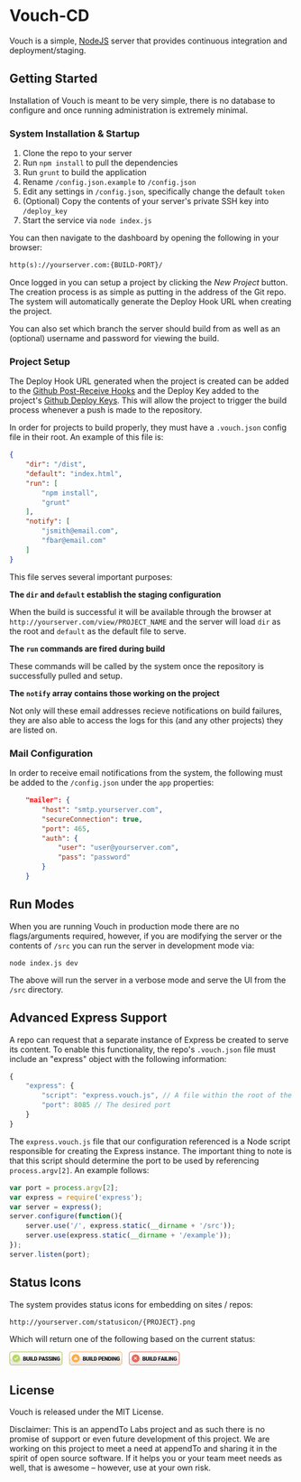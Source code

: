 # Vouch-CD

Vouch is a simple, [NodeJS](http://www.nodejs.org) server that provides continuous
integration and deployment/staging.

## Getting Started

Installation of Vouch is meant to be very simple, there is no database to configure
and once running administration is extremely minimal.

### System Installation & Startup

1. Clone the repo to your server
2. Run `npm install` to pull the dependencies
3. Run `grunt` to build the application
4. Rename `/config.json.example` to `/config.json`
5. Edit any settings in `/config.json`, specifically change the default `token`
6. (Optional) Copy the contents of your server's private SSH key into `/deploy_key`
7. Start the service via `node index.js`

You can then navigate to the dashboard by opening the following in your browser:

```html
http(s)://yourserver.com:{BUILD-PORT}/
```

Once logged in you can setup a project by clicking the *New Project* button. The
creation process is as simple as putting in the address of the Git repo. The system
will automatically generate the Deploy Hook URL when creating the project.

You can also set which branch the server should build from as well as an (optional)
username and password for viewing the build.

### Project Setup

The Deploy Hook URL generated when the project is created can be added to the
[Github Post-Receive Hooks](https://help.github.com/articles/post-receive-hooks)
and the Deploy Key added to the project's [Github Deploy Keys](https://help.github.com/articles/managing-deploy-keys#deploy-keys).
This will allow the project to trigger the build process whenever a push is made
to the repository.

In order for projects to build properly, they must have a `.vouch.json` config file
in their root. An example of this file is:

```json
{
    "dir": "/dist",
    "default": "index.html",
    "run": [
        "npm install",
        "grunt"
    ],
    "notify": [
        "jsmith@email.com",
        "fbar@email.com"
    ]
}
```

This file serves several important purposes:

**The `dir` and `default` establish the staging configuration**

When the build is successful it will be available through the browser at
`http://yourserver.com/view/PROJECT_NAME` and the server will load `dir` as the
root and `default` as the default file to serve.

**The `run` commands are fired during build**

These commands will be called by the system once the repository is successfully
pulled and setup.

**The `notify` array contains those working on the project**

Not only will these email addresses recieve notifications on build failures, they
are also able to access the logs for this (and any other projects) they are listed
on.

### Mail Configuration

In order to receive email notifications from the system, the following must be
added to the `/config.json` under the `app` properties:

```json
    "mailer": {
        "host": "smtp.yourserver.com",
        "secureConnection": true,
        "port": 465,
        "auth": {
            "user": "user@yourserver.com",
            "pass": "password"
        }
    }
```

## Run Modes

When you are running Vouch in production mode there are no flags/arguments
required, however, if you are modifying the server or the contents of `/src` you
can run the server in development mode via:

```
node index.js dev
```

The above will run the server in a verbose mode and serve the UI from the `/src`
directory.

## Advanced Express Support

A repo can request that a separate instance of Express be created to serve its content.
To enable this functionality, the repo's `.vouch.json` file must include an "express" object
with the following information:

```javascript
{
	"express": {
		"script": "express.vouch.js", // A file within the root of the repo
		"port": 8085 // The desired port
	}
}
```

The `express.vouch.js` file that our configuration referenced is a Node script responsible
for creating the Express instance. The important thing to note is that this script should
determine the port to be used by referencing `process.argv[2]`. An example follows:

```javascript
var port = process.argv[2];
var express = require('express');
var server = express();
server.configure(function(){
	server.use('/', express.static(__dirname + '/src'));
	server.use(express.static(__dirname + '/example'));
});
server.listen(port);
```

## Status Icons

The system provides status icons for embedding on sites / repos:

```
http://yourserver.com/statusicon/{PROJECT}.png
```

Which will return one of the following based on the current status:

![Passing](lib/status_icons/build-passing.png)&nbsp;&nbsp;
![Passing](lib/status_icons/build-pending.png)&nbsp;&nbsp;
![Passing](lib/status_icons/build-failing.png)


## License

Vouch is released under the MIT License.

Disclaimer: This is an appendTo Labs project and as such there is no promise of
support or even future development of this project. We are working on this project
to meet a need at appendTo and sharing it in the spirit of open source software.
If it helps you or your team meet needs as well, that is awesome – however, use
at your own risk.
